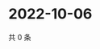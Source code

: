 # 2022-10-06

共 0 条

<!-- BEGIN WEIBO -->
<!-- 最后更新时间 Thu Oct 06 2022 09:38:39 GMT+0800 (China Standard Time) -->

<!-- END WEIBO -->
